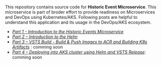
This repository contains source code for **Historic Event Microservice**. This microservice is part of broder effort to provide readiness on Microservices and DevOps using Kubernetes/AKS. Following posts are helpful to understand this application and its usage in the DevOps/AKS ecosystem.

   + *[Part 1 - Introduction to the Historic Events Microservice](http://www.razibinrais.com/k8s-devops-part-1)*
  + *[Part 2 – Introduction to the Helm](http://www.razibinrais.com/k8s-devops-part-2)*  
  + *[Part 3 – VSTS Build - Build & Push Images to ACR and Building K8s Artifacts](#)* : comming soon  
  + *[Part 4 – Deploying into AKS cluster using Helm and VSTS Release](#)*: comming soon
  
